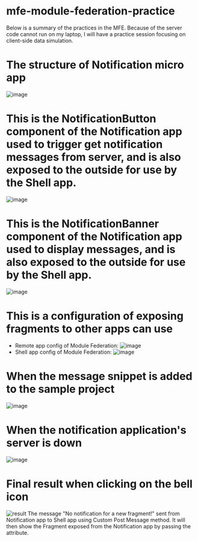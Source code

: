 # mfe-module-federation-practice
Below is a summary of the practices in the MFE. Because of the server code cannot run on my laptop, I will have a practice session focusing on client-side data simulation.

# The structure of Notification micro app
![image](https://github.com/khanhnm222/mfe-module-federation-practice/assets/87562013/46d18203-5e74-4a03-9bc1-07e739f0f449)

# This is the NotificationButton component of the Notification app used to trigger get notification messages from server, and is also exposed to the outside for use by the Shell app.
![image](https://github.com/khanhnm222/mfe-module-federation-practice/assets/87562013/1dbe329e-fc1f-4c7a-b51b-befd879b2f1c)

# This is the NotificationBanner component of the Notification app used to display messages, and is also exposed to the outside for use by the Shell app.
![image](https://github.com/khanhnm222/mfe-module-federation-practice/assets/87562013/e7a0fc3b-61ee-447c-b8b7-5344dedac948)

# This is a configuration of exposing fragments to other apps can use
* Remote app config of Module Federation:
![image](https://github.com/khanhnm222/mfe-module-federation-practice/assets/87562013/70c5ad3c-5a88-49e4-ae15-cdf3872993b2)
* Shell app config of Module Federation:
![image](https://github.com/khanhnm222/mfe-module-federation-practice/assets/87562013/27a5118c-ee1e-4545-a038-dd14834eb87e)

# When the message snippet is added to the sample project
![image](https://github.com/khanhnm222/mfe-module-federation-practice/assets/87562013/20b78401-369d-49bc-a62d-834cca26618b)

# When the notification application's server is down
![image](https://github.com/khanhnm222/mfe-module-federation-practice/assets/87562013/17a22803-c6df-48b9-91a9-45ad059686f2)

# Final result when clicking on the bell icon
![result](https://github.com/khanhnm222/mfe-module-federation-practice/assets/87562013/d4e8b419-6676-4de5-82ed-f51b80257b9f)
The message "No notification for a new fragment!" sent from Notification app to Shell app using Custom Post Message method. It will then show the Fragment exposed from the Notification app by passing the attribute.
